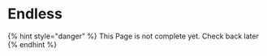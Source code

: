 # Endless

{% hint style="danger" %}
This Page is not complete yet. Check back later
{% endhint %}

<figure><img src="https://github.com/user-attachments/assets/0f1a6f0a-b71c-4714-b9fc-8f336d95549e" alt=""><figcaption></figcaption></figure>
